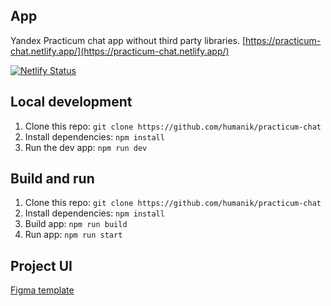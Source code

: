 ## App
Yandex Practicum chat app without third party libraries.
[https://practicum-chat.netlify.app/](https://practicum-chat.netlify.app/)

[![Netlify Status](https://api.netlify.com/api/v1/badges/a10928e8-303f-42b7-891d-c6ef8f10a7e9/deploy-status)](https://app.netlify.com/sites/practicum-chat/deploys)

## Local development
1. Clone this repo: `git clone https://github.com/humanik/practicum-chat`
2. Install dependencies: `npm install`
3. Run the dev app: `npm run dev`

## Build and run
1. Clone this repo: `git clone https://github.com/humanik/practicum-chat`
2. Install dependencies: `npm install`
3. Build app: `npm run build`
4. Run app: `npm run start`

## Project UI
[Figma template](https://www.figma.com/file/jF5fFFzgGOxQeB4CmKWTiE/Chat_external_link)

